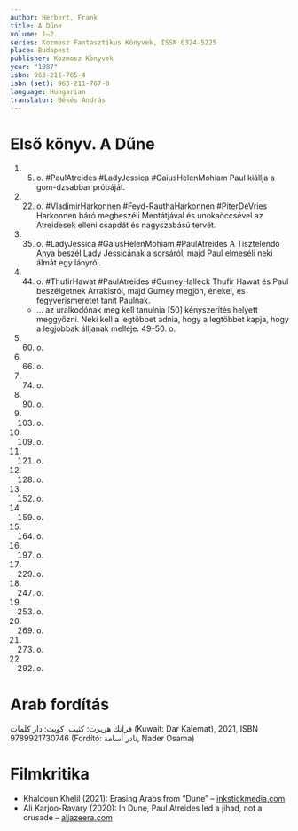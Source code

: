 ```yaml
---
author: Herbert, Frank
title: A Dűne
volume: 1–2.
series: Kozmosz Fantasztikus Könyvek, ISSN 0324-5225
place: Budapest
publisher: Kozmosz Könyvek
year: "1987"
isbn: 963-211-765-4
isbn (set): 963-211-767-0
language: Hungarian
translator: Békés András
---
```

# Első könyv. A Dűne
1. 5. o. #PaulAtreides #LadyJessica #GaiusHelenMohiam Paul kiállja a gom-dzsabbar próbáját.
2. 22. o. #VladimirHarkonnen #Feyd-RauthaHarkonnen #PiterDeVries Harkonnen báró megbeszéli Mentátjával és unokaöccsével az Atreidesek elleni csapdát és nagyszabású tervét.
3. 35. o. #LadyJessica #GaiusHelenMohiam #PaulAtreides A Tisztelendő Anya beszél Lady Jessicának a sorsáról, majd Paul elmeséli neki álmát egy lányról.
4. 44. o. #ThufirHawat #PaulAtreides #GurneyHalleck Thufir Hawat és Paul beszélgetnek Arrakisról, majd Gurney megjön, énekel, és fegyverismeretet tanít Paulnak.
	- … az uralkodónak meg kell tanulnia \[50] kényszerítés helyett meggyőzni. Neki kell a legtöbbet adnia, hogy a legtöbbet kapja, hogy a legjobbak álljanak melléje. 49–50. o.
5. 60. o.
6. 66. o.
7. 74. o.
8. 90. o.
9. 103. o.
10. 109. o.
11. 121. o.
12. 128. o.
13. 152. o.
14. 159. o.
15. 164. o.
16. 197. o.
17. 229. o.
18. 247. o.
19. 253. o.
20. 269. o.
21. 273. o.
22. 292. o.

# Arab fordítás
فرانك هربرت: كثيب, كويت: دار كلمات (Kuwait: Dar Kalemat), 2021, ISBN 9789921730746 (Fordító: نادر أسامة, Nader Osama)
# Filmkritika
- Khaldoun Khelil (2021): Erasing Arabs from “Dune” – [inkstickmedia.com](https://inkstickmedia.com/erasing-arabs-from-dune/)
- Ali Karjoo-Ravary (2020): In Dune, Paul Atreides led a jihad, not a crusade – [aljazeera.com](https://www.aljazeera.com/opinions/2020/10/11/paul-atreides-led-a-jihad-not-a-crusade-heres-why-that-matters)

